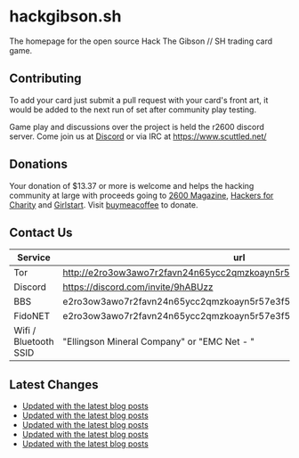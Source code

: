 # hackgibson.sh
The homepage for the open source Hack The Gibson // SH trading card game.


## Contributing

To add your card just submit a pull request with your card's front art, it would be added to the next run of set after community play testing.

Game play and discussions over the project is held the r2600 discord server. Come join us at [Discord](https://discord.com/invite/9hABUzz) or via IRC at https://www.scuttled.net/


## Donations

Your donation of $13.37 or more is welcome and helps the hacking community at large with proceeds going to [2600 Magazine](https://2600.com/), [Hackers for Charity](https://hackersforcharity.org) and [Girlstart](https://girlstart.org).  Visit [buymeacoffee](https://www.buymeacoffee.com/hackgibson.sh) to donate.


## Contact Us

Service | url
-|-
Tor | http://e2ro3ow3awo7r2favn24n65ycc2qmzkoayn5r57e3f56nvjwdcgg32ad.onion
Discord | https://discord.com/invite/9hABUzz
BBS | e2ro3ow3awo7r2favn24n65ycc2qmzkoayn5r57e3f56nvjwdcgg32ad.onion:23
FidoNET | e2ro3ow3awo7r2favn24n65ycc2qmzkoayn5r57e3f56nvjwdcgg32ad.onion:24554
Wifi / Bluetooth SSID | "Ellingson Mineral Company" or "EMC Net - <fidonet address>"

## Latest Changes
<!-- BLOG-POST-LIST:START -->
- [Updated with the latest blog posts](https://github.com/DFW2600/hackgibson.sh/commit/4c9f9c3de4a121e8679b4dc1548ccc6c7ae8e7c7)
- [Updated with the latest blog posts](https://github.com/DFW2600/hackgibson.sh/commit/3b28d2a20aff17c324fb6eaebd5a00e235edee3e)
- [Updated with the latest blog posts](https://github.com/DFW2600/hackgibson.sh/commit/bc79848da3b244749fff004dd0c0a2b0adbb8d2f)
- [Updated with the latest blog posts](https://github.com/DFW2600/hackgibson.sh/commit/8eb129c0295928aaba150f4f79f471c215693442)
- [Updated with the latest blog posts](https://github.com/DFW2600/hackgibson.sh/commit/b5c3f0c0cf508e82bae2bd7f92f8504d7fbe597b)
<!-- BLOG-POST-LIST:END -->
